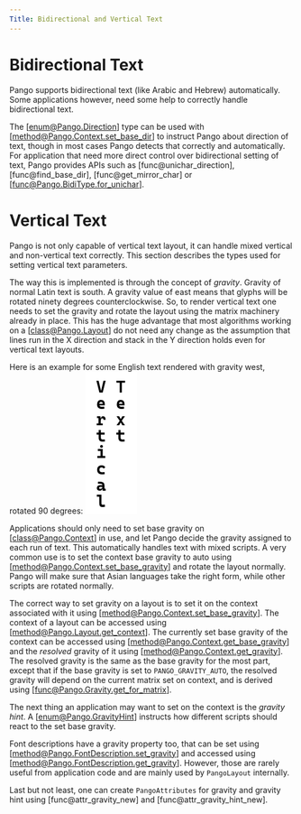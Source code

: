 ```yaml
---
Title: Bidirectional and Vertical Text
---
```


# Bidirectional Text

Pango supports bidirectional text (like Arabic and Hebrew) automatically.
Some applications however, need some help to correctly handle bidirectional text.

The [enum@Pango.Direction] type can be used with [method@Pango.Context.set_base_dir]
to instruct Pango about direction of text, though in most cases Pango detects
that correctly and automatically. For application that need more direct
control over bidirectional setting of text, Pango provides APIs such as
[func@unichar_direction], [func@find_base_dir], [func@get_mirror_char]
or [func@Pango.BidiType.for_unichar].

# Vertical Text

Pango is not only capable of vertical text layout, it can handle mixed vertical
and non-vertical text correctly. This section describes the types used for setting
vertical text parameters.

The way this is implemented is through the concept of *gravity*. Gravity of
normal Latin text is south. A gravity value of east means that glyphs will be
rotated ninety degrees counterclockwise. So, to render vertical text one needs
to set the gravity and rotate the layout using the matrix machinery already
in place. This has the huge advantage that most algorithms working on a
[class@Pango.Layout] do not need any change as the assumption that lines run
in the X direction and stack in the Y direction holds even for vertical text
layouts.

Here is an example for some English text rendered with gravity west, rotated
90 degrees: ![vertical english](vertical.png)

Applications should only need to set base gravity on [class@Pango.Context] in use,
and let Pango decide the gravity assigned to each run of text. This automatically
handles text with mixed scripts. A very common use is to set the context base
gravity to auto using [method@Pango.Context.set_base_gravity] and rotate the layout
normally. Pango will make sure that Asian languages take the right form, while
other scripts are rotated normally.

The correct way to set gravity on a layout is to set it on the context associated
with it using [method@Pango.Context.set_base_gravity]. The context of a layout can
be accessed using [method@Pango.Layout.get_context]. The currently set base gravity
of the context can be accessed using [method@Pango.Context.get_base_gravity] and the
*resolved* gravity of it using [method@Pango.Context.get_gravity]. The resolved
gravity is the same as the base gravity for the most part, except that if the base
gravity is set to `PANGO_GRAVITY_AUTO`, the resolved gravity will depend on the
current matrix set on context, and is derived using [func@Pango.Gravity.get_for_matrix].

The next thing an application may want to set on the context is the *gravity hint*.
A [enum@Pango.GravityHint] instructs how different scripts should react to the set
base gravity.

Font descriptions have a gravity property too, that can be set using
[method@Pango.FontDescription.set_gravity] and accessed using
[method@Pango.FontDescription.get_gravity]. However, those are rarely useful
from application code and are mainly used by `PangoLayout` internally.

Last but not least, one can create `PangoAttributes` for gravity and gravity
hint using [func@attr_gravity_new] and [func@attr_gravity_hint_new].
